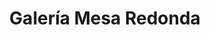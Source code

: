 ---
title: "Galería Mesa Redonda"
url: /cercado-de-lima/galeria-mesa-redonda/
shop: centro comercial
---